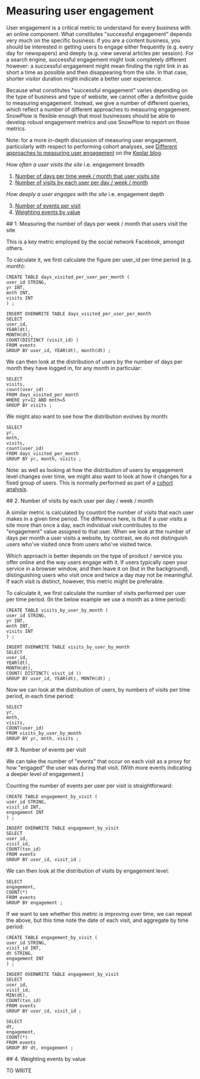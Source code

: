 # Measuring user engagement

User engagement is a critical metric to understand for every business with an online component. What constitutes "successful engagement" depends very much on the specific business: if you are a content business, you should be interested in getting users to engage either frequently (e.g. every day for newspapers) and deeply (e.g. view several articles per session). For a search engine, successful engagement might look completely different however: a successful engagement might mean finding the right link in as short a time as possible and then disappearing from the site. In that case, shorter visitor duration might indicate a better user experience.

Because what constitutes "successful engagement" varies depending on the type of business and type of website, we cannot offer a definitive guide to measuring engagement. Instead, we give a number of different queries, which reflect a number of different approaches to measuring engagement. SnowPlow is flexible enough that most businesses should be able to develop robust engagement metrics and use SnowPlow to report on those metrics.

Note: for a more in-depth discussion of measuring user engagement, particularly with respect to performing cohort analyses, see [Different approaches to measuring user engagement](http://www.keplarllp.com/blog/2012/05/different-approaches-to-measuring-user-engagement-with-snowplow) on the [Keplar blog](http://www.keplarllp.com/blog).

*How often a user visits the site* i.e. engagement breadth

1. [Number of days per time week / month that user visits site](#days-per-time-period) 
2. [Number of visits by each user per day / week / month](#visits-per-time-period)

*How deeply a user engages with the site* i.e. engagement depth

3. [Number of events per visit](#events-per-visit)
4. [Weighting events by value](#weighted-events-per-visit)

<a name="days-per-time-period" />
## 1. Measuring the number of days per week / month that users visit the site

This is a key metric employed by the social network Facebook, amongst others.

To calculate it, we first calculate the figure per user_id per time period (e.g. month):

	CREATE TABLE days_visited_per_user_per_month (
	user_id STRING,	
	yr INT,
	mnth INT,
	visits INT
	) ;

	INSERT OVERWRITE TABLE days_visited_per_user_per_month 
	SELECT
	user_id,
	YEAR(dt),
	MONTH(dt),
	COUNT(DISTINCT (visit_id) )
	FROM events
	GROUP BY user_id, YEAR(dt), month(dt) ;

We can then look at the distribution of users by the number of days per month they have logged in, for any month in particular:

	SELECT
	visits,
	count(user_id)
	FROM days_visited_per_month
	WHERE yr=12 AND mnth=5
	GROUP BY visits ;

We might also want to see how the distribution evolves by month:

	SELECT
	yr,
	mnth,
	visits,
	count(user_id)
	FROM days_visited_per_month
	GROUP BY yr, month, visits ;

Note: as well as looking at how the distribution of users by engagement level changes over time, we might also want to look at how it changes for a fixed group of users. This is normally performed as part of a [cohort analysis](http://www.keplarllp.com/blog/2012/05/performing-cohort-analysis-on-web-analytics-data-using-snowplow).

<a name="visits-per-time-period" />
## 2. Number of visits by each user per day / week / month

A similar metric is calculated by countint the number of visits that each user makes in a given time period. The difference here, is that if a user visits a site more than once a day, each individual visit contributes to the "engagement" value assigned to that user. When we look at the number of days per month a user visits a website, by contrast, we do not distinguish users who've visited once from users who've visited twice. 

Which approach is better depends on the type of product / service you offer online and the way users engage with it. If users typically open your service in a browser window, and then leave it on (but in the background), distinguishing users who visit once and twice a day may not be meaningful. If each visit is distinct, however, this metric might be preferable.

To calculate it, we first calculate the number of visits performed per user per time period. (In the below example we use a month as a time period):

	CREATE TABLE visits_by_user_by_month (
	user_id STRING,
	yr INT,
	mnth INT,
	visits INT
	) ;

	INSERT OVERWRITE TABLE visits_by_user_by_month
	SELECT
	user_id,
	YEAR(dt),
	MONTH(dt),
	COUNT( DISTINCT( visit_id ))
	GROUP BY user_id, YEAR(dt), MONTH(dt) ;

Now we can look at the distribution of users, by numbers of visits per time period, in each time period:

	SELECT
	yr,
	mnth,
	visits,
	COUNT(user_id)
	FROM visits_by_user_by_month
	GROUP BY yr, mnth, visits ;

<a name="events-per-visit" />
## 3. Number of events per visit

We can take the number of "events" that occur on each visit as a proxy for how "engaged" the user was during that visit. (With more events indicating a deeper level of engagement.) 

Counting the number of events per user per visit is straightforward:

	CREATE TABLE engagement_by_visit (
	user_id STRING,
	visit_id INT,
	engagement INT
	) ;

	INSERT OVERWRITE TABLE engagement_by_visit
	SELECT
	user_id,
	visit_id,
	COUNT(txn_id)
	FROM events
	GROUP BY user_id, visit_id ;

We can then look at the distribution of visits by engagement level:

	SELECT
	engagement,
	COUNT(*)
	FROM events
	GROUP BY engagement ;

If we want to see whether this metric is improving over time, we can repeat the above, but this time note the date of each visit, and aggregate by time period:

	CREATE TABLE engagement_by_visit (
	user_id STRING,
	visit_id INT,
	dt STRING,
	engagement INT
	) ;

	INSERT OVERWRITE TABLE engagement_by_visit
	SELECT
	user_id,
	visit_id,
	MIN(dt),
	COUNT(txn_id)
	FROM events
	GROUP BY user_id, visit_id ;	

	SELECT
	dt,
	engagement,
	COUNT(*)
	FROM events
	GROUP BY dt, engagement ;

<a name="weighted-events-per-visit" />
## 4. Weighting events by value

TO WRITE